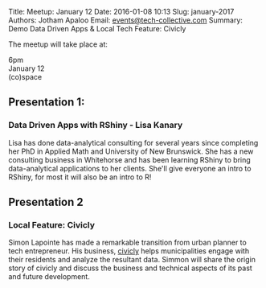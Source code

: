 Title: Meetup: January 12
Date: 2016-01-08 10:13
Slug: january-2017
Authors: Jotham Apaloo
Email: events@tech-collective.com
Summary: Demo Data Driven Apps & Local Tech Feature: Civicly

The meetup will take place at:

6pm  
January 12  
(co)space  

## Presentation 1: 
### Data Driven Apps with RShiny - Lisa Kanary

Lisa has done data-analytical consulting for several years since completing her PhD in Applied Math and University of New Brunswick.
She has a new consulting business in Whitehorse and has been learning RShiny to bring data-analytical applications to her clients.
She'll give everyone an intro to RShiny, for most it will also be an intro to R!

## Presentation 2
### Local Feature: Civicly

Simon Lapointe has made a remarkable transition from urban planner to tech entrepreneur. His business, [civicly](http://civicly.io/) 
helps municipalities engage with their residents and analyze the resultant data. Simmon will share the origin story of civicly and
discuss the business and technical aspects of its past and future development.

